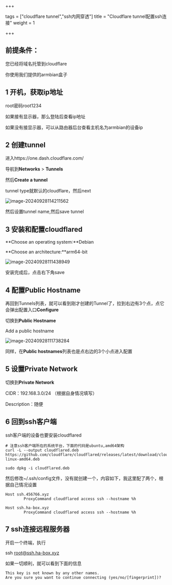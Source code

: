 +++

tags = ["cloudflare tunnel","ssh内网穿透"]
title = "Cloudflare tunnel配置ssh连接"
weight = 1

+++



## 前提条件：

您已经将域名托管到cloudflare

你使用我们提供的armbian盒子

## 1 开机，获取ip地址

root密码root1234

如果接有显示器，那么登陆后查看ip地址

如果没有接显示器，可以从路由器后台查看主机名为armbian的设备ip



## 2 创建tunnel

进入https://one.dash.cloudflare.com/

导航到**Networks** > **Tunnels**

然后**Create a tunnel**

tunnel type就默认的cloudflare，然后next

![image-20240928114211562](https://pic.456766.xyz/typora/image-20240928114211562.png)

然后设置tunnel name,然后save tunnel



## 3 安装和配置cloudflared

**Choose an operating system:**Debian

**Choose an architecture:**arm64-bit



![image-20240928111438949](https://pic.456766.xyz/typora/image-20240928111438949.png)

安装完成后，点击右下角save

## 4 配置Public Hostname

再回到Tunnels列表，就可以看到刚才创建的Tunnel了，拉到右边有3个点，点它会弹出配置入口**Configure**

切换到**Public Hostname**

Add a public hostname

![image-20240928111738284](https://pic.456766.xyz/typora/image-20240928111738284.png)

同样，在**Public hostnames**列表也是点右边的3个小点进入配置



## 5 设置Private Network

切换到**Private Network**

CIDR：192.168.3.0/24  （根据自身情况填写）

Description：随便



## 6 回到ssh客户端

ssh客户端的设备也要安装cloudflared

```
# 注意ssh客户端所在的系统平台，下面的代码是ubuntu,amd64架构
curl -L --output cloudflared.deb https://github.com/cloudflare/cloudflared/releases/latest/download/cloudflared-linux-amd64.deb

sudo dpkg -i cloudflared.deb
```

然后修改~/.ssh/config文件，没有就创建一个，内容如下，我这里配了两个，根据自己情况设置

```
Host ssh.456766.xyz
        ProxyCommand cloudflared access ssh --hostname %h

Host ssh.ha-box.xyz
        ProxyCommand cloudflared access ssh --hostname %h
```



## 7 ssh连接远程服务器

开启一个终端，执行

 ssh root@ssh.ha-box.xyz

如果一切顺利，就可以看到下面的信息

```
This key is not known by any other names.
Are you sure you want to continue connecting (yes/no/[fingerprint])? 
```



